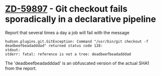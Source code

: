 # [ZD-59897](https://cloudbees.zendesk.com/agent/tickets/59897) - Git checkout fails sporadically in a declarative pipeline

Report that several times a day a job will fail with the message

    hudson.plugins.git.GitException: Command "/usr/bin/git checkout -f deadbeefbeadadddad" returned status code 128: 
    stdout:
    stderr: fatal: reference is not a tree: deadbeefbeadadddad

The 'deadbeefbeadadddad' is an obfuscated version of the actual SHA1 from the report.

